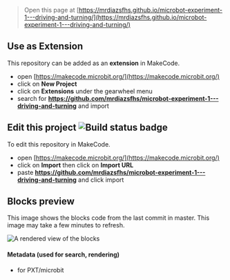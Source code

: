 
> Open this page at [https://mrdiazsfhs.github.io/microbot-experiment-1---driving-and-turning/](https://mrdiazsfhs.github.io/microbot-experiment-1---driving-and-turning/)

## Use as Extension

This repository can be added as an **extension** in MakeCode.

* open [https://makecode.microbit.org/](https://makecode.microbit.org/)
* click on **New Project**
* click on **Extensions** under the gearwheel menu
* search for **https://github.com/mrdiazsfhs/microbot-experiment-1---driving-and-turning** and import

## Edit this project ![Build status badge](https://github.com/mrdiazsfhs/microbot-experiment-1---driving-and-turning/workflows/MakeCode/badge.svg)

To edit this repository in MakeCode.

* open [https://makecode.microbit.org/](https://makecode.microbit.org/)
* click on **Import** then click on **Import URL**
* paste **https://github.com/mrdiazsfhs/microbot-experiment-1---driving-and-turning** and click import

## Blocks preview

This image shows the blocks code from the last commit in master.
This image may take a few minutes to refresh.

![A rendered view of the blocks](https://github.com/mrdiazsfhs/microbot-experiment-1---driving-and-turning/raw/master/.github/makecode/blocks.png)

#### Metadata (used for search, rendering)

* for PXT/microbit
<script src="https://makecode.com/gh-pages-embed.js"></script><script>makeCodeRender("{{ site.makecode.home_url }}", "{{ site.github.owner_name }}/{{ site.github.repository_name }}");</script>
